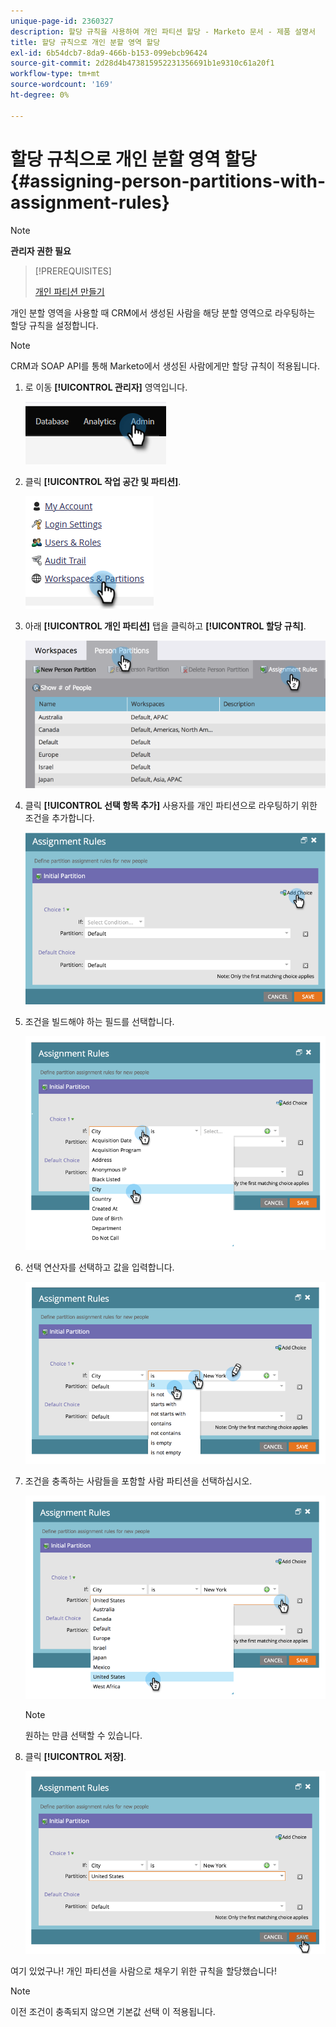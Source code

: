 ```yaml
---
unique-page-id: 2360327
description: 할당 규칙을 사용하여 개인 파티션 할당 - Marketo 문서 - 제품 설명서
title: 할당 규칙으로 개인 분할 영역 할당
exl-id: 6b54dcb7-8da9-466b-b153-099ebcb96424
source-git-commit: 2d28d4b473815952231356691b1e9310c61a20f1
workflow-type: tm+mt
source-wordcount: '169'
ht-degree: 0%

---
```


# 할당 규칙으로 개인 분할 영역 할당 {#assigning-person-partitions-with-assignment-rules}

>[!NOTE]
>
>**관리자 권한 필요**

>[!PREREQUISITES]
>
>[개인 파티션 만들기](/help/marketo/product-docs/administration/workspaces-and-person-partitions/create-a-person-partition.md)

개인 분할 영역을 사용할 때 CRM에서 생성된 사람을 해당 분할 영역으로 라우팅하는 할당 규칙을 설정합니다.

>[!NOTE]
>
>CRM과 SOAP API를 통해 Marketo에서 생성된 사람에게만 할당 규칙이 적용됩니다.

1. 로 이동 **[!UICONTROL 관리자]** 영역입니다.

   ![](assets/assigning-person-partitions-with-assignment-rules-1.png)

1. 클릭 **[!UICONTROL 작업 공간 및 파티션]**.

   ![](assets/assigning-person-partitions-with-assignment-rules-2.png)

1. 아래 **[!UICONTROL 개인 파티션]** 탭을 클릭하고 **[!UICONTROL 할당 규칙]**.

   ![](assets/assigning-person-partitions-with-assignment-rules-3.png)

1. 클릭 **[!UICONTROL 선택 항목 추가]** 사용자를 개인 파티션으로 라우팅하기 위한 조건을 추가합니다.

   ![](assets/assigning-person-partitions-with-assignment-rules-4.png)

1. 조건을 빌드해야 하는 필드를 선택합니다.

   ![](assets/assigning-person-partitions-with-assignment-rules-5.png)

1. 선택 연산자를 선택하고 값을 입력합니다.

   ![](assets/assigning-person-partitions-with-assignment-rules-6.png)

1. 조건을 충족하는 사람들을 포함할 사람 파티션을 선택하십시오.

   ![](assets/assigning-person-partitions-with-assignment-rules-7.png)

   >[!NOTE]
   >
   >원하는 만큼 선택할 수 있습니다.

1. 클릭 **[!UICONTROL 저장]**.

   ![](assets/assigning-person-partitions-with-assignment-rules-8.png)

여기 있었구나! 개인 파티션을 사람으로 채우기 위한 규칙을 할당했습니다!

>[!NOTE]
>
>이전 조건이 충족되지 않으면 기본값 선택 이 적용됩니다.
